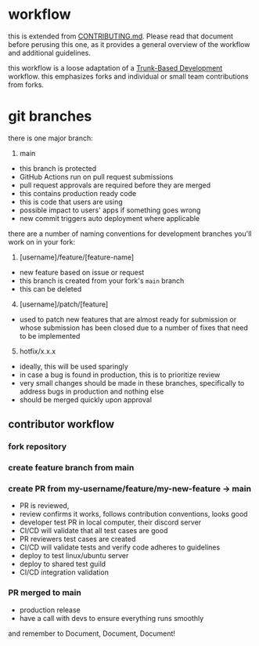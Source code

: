 # workflow
this is extended from [CONTRIBUTING.md](https://github.com/nonsensetwice/gauntlet/blob/main/.github/CONTRIBUTING.md).
Please read that document before perusing this one, as it provides a general
overview of the workflow and additional guidelines.

this workflow is a loose adaptation of a [Trunk-Based Development][trunkdev] workflow.
this emphasizes forks and individual or small team contributions from forks.

# git branches

there is one major branch:

1. main

-   this branch is protected
-   GitHub Actions run on pull request submissions
-   pull request approvals are required before they are merged
-   this contains production ready code
-   this is code that users are using
-   possible impact to users' apps if something goes wrong
-   new commit triggers auto deployment where applicable

there are a number of naming conventions for development branches you'll work
on in your fork:

1. [username]/feature/[feature-name]

-   new feature based on issue or request
-   this branch is created from your fork's `main` branch
-   this can be deleted

4. [username]/patch/[feature]

-   used to patch new features that are almost ready for submission or
    whose submission has been closed due to a number of fixes that need
    to be implemented

5. hotfix/x.x.x

-   ideally, this will be used sparingly
-   in case a bug is found in production, this is to prioritize review
-   very small changes should be made in these branches, specifically to
    address bugs in production and nothing else
-   should be merged quickly upon approval

## contributor workflow

### fork repository

### create feature branch from main

### create PR from my-username/feature/my-new-feature -> main

-   PR is reviewed,
-   review confirms it works, follows contribution conventions, looks good
-   developer test PR in local computer, their discord server
-   CI/CD will validate that all test cases are good
-   PR reviewers test cases are created
-   CI/CD will validate tests and verify code adheres to guidelines
-   deploy to test linux/ubuntu server
-   deploy to shared test guild
-   CI/CD integration validation

### PR merged to main

-   production release
-   have a call with devs to ensure everything runs smoothly

and remember to Document, Document, Document!

<!--link dump-->
[trunkdev]: https://trunkbaseddevelopment.com